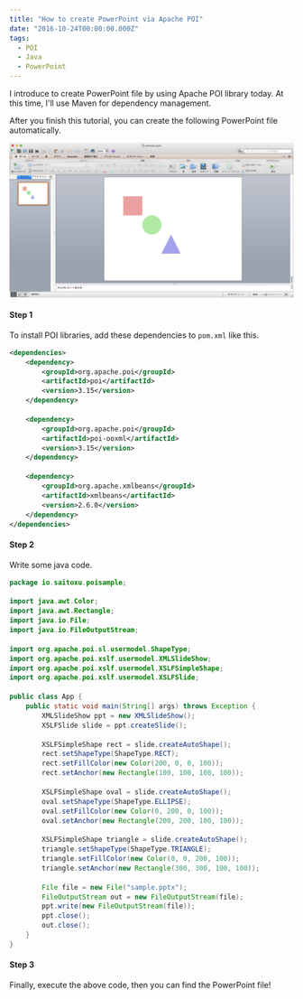 ```yaml
---
title: "How to create PowerPoint via Apache POI"
date: "2016-10-24T00:00:00.000Z"
tags:
  - POI
  - Java
  - PowerPoint
---
```

I introduce to create PowerPoint file by using Apache POI library today.
At this time, I'll use Maven for dependency management.

After you finish this tutorial,
you can create the following PowerPoint file automatically.

![Sample PowerPoint](./2016-10-24-sample-power-point.png)

#### **Step 1**
To install POI libraries, add these dependencies to `pom.xml` like this.

```xml
<dependencies>
    <dependency>
        <groupId>org.apache.poi</groupId>
        <artifactId>poi</artifactId>
        <version>3.15</version>
    </dependency>

    <dependency>
        <groupId>org.apache.poi</groupId>
        <artifactId>poi-ooxml</artifactId>
        <version>3.15</version>
    </dependency>

    <dependency>
        <groupId>org.apache.xmlbeans</groupId>
        <artifactId>xmlbeans</artifactId>
        <version>2.6.0</version>
    </dependency>
</dependencies>
```

#### **Step 2**
Write some java code.

```java
package io.saitoxu.poisample;

import java.awt.Color;
import java.awt.Rectangle;
import java.io.File;
import java.io.FileOutputStream;

import org.apache.poi.sl.usermodel.ShapeType;
import org.apache.poi.xslf.usermodel.XMLSlideShow;
import org.apache.poi.xslf.usermodel.XSLFSimpleShape;
import org.apache.poi.xslf.usermodel.XSLFSlide;

public class App {
    public static void main(String[] args) throws Exception {
        XMLSlideShow ppt = new XMLSlideShow();
        XSLFSlide slide = ppt.createSlide();

        XSLFSimpleShape rect = slide.createAutoShape();
        rect.setShapeType(ShapeType.RECT);
        rect.setFillColor(new Color(200, 0, 0, 100));
        rect.setAnchor(new Rectangle(100, 100, 100, 100));

        XSLFSimpleShape oval = slide.createAutoShape();
        oval.setShapeType(ShapeType.ELLIPSE);
        oval.setFillColor(new Color(0, 200, 0, 100));
        oval.setAnchor(new Rectangle(200, 200, 100, 100));

        XSLFSimpleShape triangle = slide.createAutoShape();
        triangle.setShapeType(ShapeType.TRIANGLE);
        triangle.setFillColor(new Color(0, 0, 200, 100));
        triangle.setAnchor(new Rectangle(300, 300, 100, 100));

        File file = new File("sample.pptx");
        FileOutputStream out = new FileOutputStream(file);
        ppt.write(new FileOutputStream(file));
        ppt.close();
        out.close();
    }
}
```

#### **Step 3**
Finally, execute the above code, then you can find the PowerPoint file!
